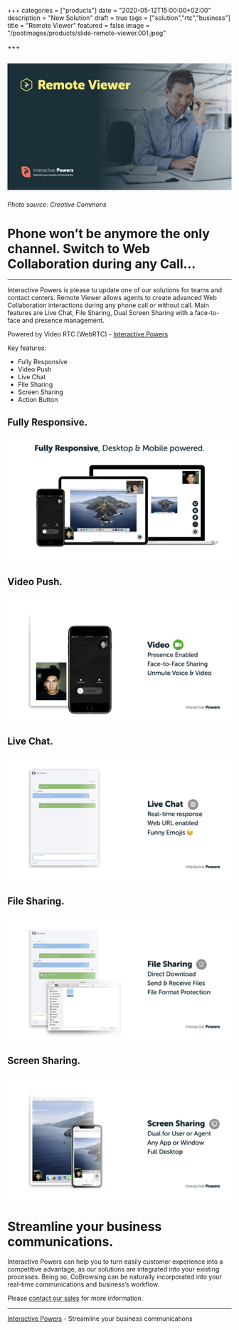 +++
categories = ["products"]
date = "2020-05-12T15:00:00+02:00"
description = "New Solution"
draft = true
tags = ["solution","rtc","business"]
title = "Remote Viewer"
featured = false
image = "/postimages/products/slide-remote-viewer.001.jpeg"

+++

![Remote Viewer](/postimages/products/slide-remote-viewer.001.jpeg)
-------
###### Photo source: Creative Commons

#	Phone won’t be anymore the only channel. Switch to Web Collaboration during any Call…
---

Interactive Powers is please tu update one of our solutions for teams and contact centers. Remote Viewer allows agents to create advanced Web Collaboration interactions during any phone call or without call. Main features are Live Chat, File Sharing, Dual Screen Sharing with a face-to-face and presence management.

Powered by Video RTC (WebRTC) - [Interactive Powers](http://www.ivrpowers.com/)

Key features:

* Fully Responsive
* Video Push
* Live Chat
* File Sharing
* Screen Sharing
* Action Button

## Fully Responsive.

![Remote Viewer - Fully Responsive](/postimages/products/slide-remote-viewer.002.jpeg)

## Video Push.

![Remote Viewer - Fully Responsive](/postimages/products/slide-remote-viewer.003.jpeg)

## Live Chat.

![Remote Viewer - Fully Responsive](/postimages/products/slide-remote-viewer.004.jpeg)

## File Sharing.

![Remote Viewer - Fully Responsive](/postimages/products/slide-remote-viewer.005.jpeg)

## Screen Sharing.

![Remote Viewer - Fully Responsive](/postimages/products/slide-remote-viewer.006.jpeg)

# Streamline your business communications.

Interactive Powers can help you to turn easily customer experience into a competitive advantage, as our solutions are integrated into your existing processes. Being so, CoBrowsing can be naturally incorporated into your real-time communications and business’s workflow.

Please [contact our sales](https://www.ivrpowers.com/support-services/) for more information.

---
[Interactive Powers](http://www.ivrpowers.com/) - Streamline your business communications
